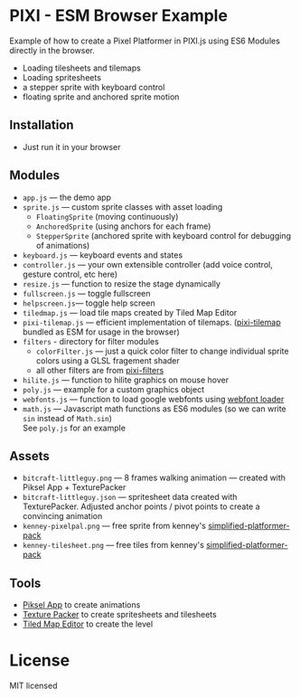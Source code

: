 # PIXI - ESM Browser Example

Example of how to create a Pixel Platformer in PIXI.js using ES6 Modules directly in the browser.

- Loading tilesheets and tilemaps
- Loading spritesheets
- a stepper sprite with keyboard control
- floating sprite and anchored sprite motion

## Installation

- Just run it in your browser

## Modules

- `app.js` — the demo app
- `sprite.js` — custom sprite classes with asset loading
  - `FloatingSprite` (moving continuously) 
  - `AnchoredSprite` (using anchors for each frame)
  - `StepperSprite` (anchored sprite with keyboard control for debugging of animations)
- `keyboard.js` — keyboard events and states
- `controller.js` — your own extensible controller (add voice control, gesture control, etc here)
- `resize.js` — function to resize the stage dynamically
- `fullscreen.js` —  toggle fullscreen
- `helpscreen.js`—  toggle help screen
- `tiledmap.js` — load tile maps created by Tiled Map Editor
- `pixi-tilemap.js` — efficient implementation of tilemaps. ([pixi-tilemap](https://github.com/pixijs/pixi-tilemap) bundled as ESM for usage in the browser)
- `filters` - directory for filter modules
  - `colorFilter.js` — just a quick color filter to change individual sprite colors using a GLSL fragement shader
  - all other filters are from [pixi-filters](https://github.com/pixijs/pixi-filters)
- `hilite.js` —  function to hilite graphics on mouse hover
- `poly.js` —  example for a custom graphics object
- `webfonts.js` —  function to load google webfonts using [webfont loader](https://github.com/typekit/webfontloader) 
- `math.js` —  Javascript math functions  as ES6 modules (so we can write `sin` instead of `Math.sin`)  
See `poly.js` for an example



## Assets

- `bitcraft-littleguy.png` — 8 frames walking animation — created with Piksel App + TexturePacker
- `bitcraft-littleguy.json` — spritesheet data created with TexturePacker. Adjusted anchor points / pivot points to create a convincing animation
- `kenney-pixelpal.png` — free sprite from kenney's [simplified-platformer-pack](https://www.kenney.nl/assets/simplified-platformer-pack)
- `kenney-tilesheet.png` — free tiles from kenney's  [simplified-platformer-pack](https://www.kenney.nl/assets/simplified-platformer-pack)
## Tools

- [Piksel App](https://www.piskelapp.com/) to create animations
- [Texture Packer](https://www.codeandweb.com/texturepacker) to create spritesheets and tilesheets
- [Tiled Map Editor](https://www.mapeditor.org/) to create the level

# License

MIT licensed
